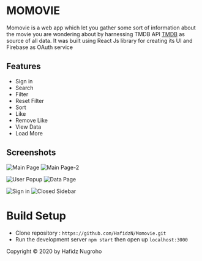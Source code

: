 # MOMOVIE

Momovie is a web app which let you gather some sort of information about the movie you are wondering about by harnessing TMDB API [TMDB](https://www.themoviedb.org/) as source of all data. It was built using React Js library for creating its UI and Firebase as OAuth service



## Features
* Sign in
* Search
* Filter
* Reset Filter
* Sort
* Like
* Remove Like
* View Data
* Load More



## Screenshots
![Main Page](https://res.cloudinary.com/smilj4npj4nic/image/upload/v1598498738/discover_em4cxv.png)
![Main Page-2](https://res.cloudinary.com/smilj4npj4nic/image/upload/v1598498754/search-2_fvfoeo.png)

![User Popup](https://res.cloudinary.com/smilj4npj4nic/image/upload/v1598498687/acc_d4ya7q.png)
![Data Page](https://res.cloudinary.com/smilj4npj4nic/image/upload/v1598498700/ressearch_xcgod5.png)

![Sign in](https://res.cloudinary.com/smilj4npj4nic/image/upload/v1598498721/sign_vqi3mi.png)
![Closed Sidebar](https://res.cloudinary.com/smilj4npj4nic/image/upload/v1598498743/search_evix1b.png)



# Build Setup
* Clone repository : `https://github.com/HafidzN/Momovie.git`
* Run the development server 
  `npm start`
  then open up `localhost:3000`



Copyright © 2020 by Hafidz Nugroho


